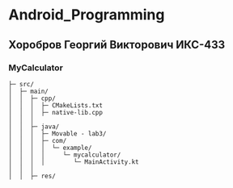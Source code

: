 # Android_Programming
## Хоробров Георгий Викторович ИКС-433

### MyCalculator
	├─ src/
	│  ├─ main/
	│  │  ├─ cpp/
	│  │  │  ├─ CMakeLists.txt
	│  │  │  ├─ native-lib.cpp
	│  │  │
	│  │  ├─ java/
	│  │  │  ├─ Movable - lab3/
	│  │  │  ├─ com/
	│  │  │  │  └─ example/
	│  │  │  │     └─ mycalculator/
	│  │  │  │        └─ MainActivity.kt
	│  │  │
	│  │  ├─ res/		

